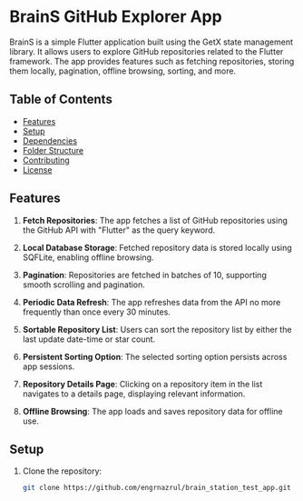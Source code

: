 # BrainS GitHub Explorer App

BrainS is a simple Flutter application built using the GetX state management library. It allows users to explore GitHub repositories related to the Flutter framework. The app provides features such as fetching repositories, storing them locally, pagination, offline browsing, sorting, and more.

## Table of Contents
- [Features](#features)
- [Setup](#setup)
- [Dependencies](#dependencies)
- [Folder Structure](#folder-structure)
- [Contributing](#contributing)
- [License](#license)

## Features

1. **Fetch Repositories**: The app fetches a list of GitHub repositories using the GitHub API with "Flutter" as the query keyword.

2. **Local Database Storage**: Fetched repository data is stored locally using SQFLite, enabling offline browsing.

3. **Pagination**: Repositories are fetched in batches of 10, supporting smooth scrolling and pagination.

4. **Periodic Data Refresh**: The app refreshes data from the API no more frequently than once every 30 minutes.

5. **Sortable Repository List**: Users can sort the repository list by either the last update date-time or star count.

6. **Persistent Sorting Option**: The selected sorting option persists across app sessions.

7. **Repository Details Page**: Clicking on a repository item in the list navigates to a details page, displaying relevant information.

8. **Offline Browsing**: The app loads and saves repository data for offline use.

## Setup

1. Clone the repository:

   ```bash
   git clone https://github.com/engrnazrul/brain_station_test_app.git

